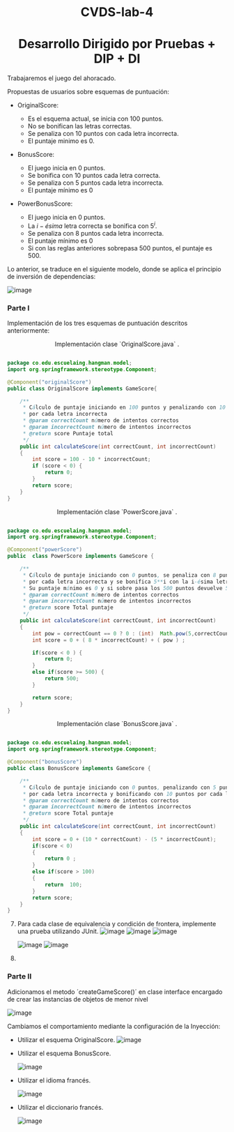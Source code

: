 <h1 align="center">CVDS-lab-4</h1> 
<h1 align="center"> Desarrollo Dirigido por Pruebas + DIP + DI</h1> 

Trabajaremos el juego del ahoracado.

Propuestas de usuarios sobre esquemas de puntuación:

* OriginalScore:
    * Es el esquema actual, se inicia con 100 puntos.
    * No se bonifican las letras correctas.
    * Se penaliza con 10 puntos con cada letra incorrecta.
    * El puntaje minimo es 0.

* BonusScore:
    * El juego inicia en 0 puntos.
    * Se bonifica con 10 puntos cada letra correcta.
    * Se penaliza con 5 puntos cada letra incorrecta.
    * El puntaje mínimo es 0

* PowerBonusScore:
    * El juego inicia en 0 puntos.
    * La $i-ésima$ letra correcta se bonifica con $5^i$.
    * Se penaliza con 8 puntos cada letra incorrecta.
    * El puntaje mínimo es 0
    * Si con las reglas anteriores sobrepasa 500 puntos, el puntaje es
        500.
      
Lo anterior, se traduce en el siguiente modelo, donde se aplica el
principio de inversión de dependencias:

![image](https://github.com/JuanDpr99/CVDS-lab-4.2/assets/77819591/f5cb9817-93fb-4b74-8b70-6b4b7fed8fb3)

### Parte I

Implementación de los tres esquemas de puntuación descritos anteriormente:

<p align="center">Implementación clase `OriginalScore.java` .</p>

```java

package co.edu.escuelaing.hangman.model;
import org.springframework.stereotype.Component;

@Component("originalScore")
public class OriginalScore implements GameScore{

    /**
     * Cálculo de puntaje iniciando en 100 puntos y penalizando con 10 puntos
     * por cada letra incorrecta
     * @param correctCount número de intentos correctos
     * @param incorrectCount número de intentos incorrectos
     * @return score Puntaje total
     */
    public int calculateScore(int correctCount, int incorrectCount)
    {
        int score = 100 - 10 * incorrectCount;
        if (score < 0) {
            return 0;
        }
        return score;
    }
}
```

<p align="center">Implementación clase `PowerScore.java` .</p>

```java

package co.edu.escuelaing.hangman.model;
import org.springframework.stereotype.Component;

@Component("powerScore")
public  class PowerScore implements GameScore {

    /**
     * Cálculo de puntaje iniciando con 0 puntos, se penaliza con 8 puntos
     * por cada letra incorrecta y se bonifica 5**i con la i-ésima letra correcta
     * Su puntaje mínimo es 0 y si sobre pasa los 500 puntos devuelve 500
     * @param correctCount número de intentos correctos
     * @param incorrectCount número de intentos incorrectos
     * @return score Total puntaje
     */
    public int calculateScore(int correctCount, int incorrectCount)
    {
        int pow = correctCount == 0 ? 0 : (int)  Math.pow(5,correctCount);
        int score = 0 + ( 8 * incorrectCount) + ( pow ) ;

        if(score < 0 ) {
            return 0;
        }
        else if(score >= 500) {
            return 500;
        }

        return score;
    }
}
```

<p align="center">Implementación clase `BonusScore.java` .</p>

```java

package co.edu.escuelaing.hangman.model;
import org.springframework.stereotype.Component;

@Component("bonusScore")
public class BonusScore implements GameScore {

    /**
     * Cálculo de puntaje iniciando con 0 puntos, penalizando con 5 puntos
     * por cada letra incorrecta y bonificando con 10 puntos por cada letra correcta
     * @param correctCount número de intentos correctos
     * @param incorrectCount número de intentos incorrectos
     * @return score Total puntaje
     */
    public int calculateScore(int correctCount, int incorrectCount)
    {
        int score = 0 + (10 * correctCount) - (5 * incorrectCount);
        if(score < 0)
        {
            return 0 ;
        }
        else if(score > 100)
        {
            return  100;
        }
        return score;
    }
}
```

7. Para cada clase de equivalencia y condición de frontera, implemente una prueba utilizando JUnit.
   ![image](https://github.com/JuanDpr99/CVDS-lab-4.2/assets/47181098/b0abb2f9-73f4-44a6-92f2-d0482863397e)
   ![image](https://github.com/JuanDpr99/CVDS-lab-4.2/assets/47181098/15caf31e-1897-41f5-8390-df7c7e005b69)
   ![image](https://github.com/JuanDpr99/CVDS-lab-4.2/assets/47181098/c3875423-b9cf-4733-b7f2-2269284a0607)

   ![image](https://github.com/JuanDpr99/CVDS-lab-4.2/assets/47181098/c81fde6e-4e79-489e-a24a-a35ecddd6525)
   ![image](https://github.com/JuanDpr99/CVDS-lab-4.2/assets/47181098/3889450e-1c60-4216-9232-952490672215)




9. 


### Parte II

Adicionamos el metodo ´createGameScore()´ en clase interface encargado de crear las instancias de objetos de menor nivel 

![image](https://github.com/JuanDpr99/CVDS-lab-4.2/assets/77819591/7e99688d-a854-4c69-aa40-c916c666b624)

Cambiamos el comportamiento mediante la configuración de la Inyección:

  * Utilizar el esquema OriginalScore.
    ![image](https://github.com/JuanDpr99/CVDS-lab-4.2/assets/77819591/1d7e372d-9724-40cd-9833-45aa139fd223)

  * Utilizar el esquema BonusScore.

    ![image](https://github.com/JuanDpr99/CVDS-lab-4.2/assets/77819591/46eee86c-df2d-4c99-a317-a00bea0ae9e0)

  * Utilizar el idioma francés.

    ![image](https://github.com/JuanDpr99/CVDS-lab-4.2/assets/77819591/83a50937-9cc0-4480-8b46-01fceadcdd55)


  * Utilizar el diccionario francés.

    ![image](https://github.com/JuanDpr99/CVDS-lab-4.2/assets/77819591/f37da822-1499-4aca-a8e4-819ca9b59db4)

    



